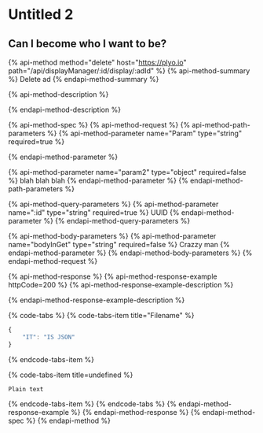# Untitled 2

## Can I become who I want to be?

{% api-method method="delete" host="https://plyo.io" path="/api/displayManager/:id/display/:adId" %}
{% api-method-summary %}
Delete ad
{% endapi-method-summary %}

{% api-method-description %}

{% endapi-method-description %}

{% api-method-spec %}
{% api-method-request %}
{% api-method-path-parameters %}
{% api-method-parameter name="Param" type="string" required=true %}

{% endapi-method-parameter %}

{% api-method-parameter name="param2" type="object" required=false %}
blah blah blah
{% endapi-method-parameter %}
{% endapi-method-path-parameters %}

{% api-method-query-parameters %}
{% api-method-parameter name=":id" type="string" required=true %}
UUID
{% endapi-method-parameter %}
{% endapi-method-query-parameters %}

{% api-method-body-parameters %}
{% api-method-parameter name="bodyInGet" type="string" required=false %}
Crazzy man
{% endapi-method-parameter %}
{% endapi-method-body-parameters %}
{% endapi-method-request %}

{% api-method-response %}
{% api-method-response-example httpCode=200 %}
{% api-method-response-example-description %}

{% endapi-method-response-example-description %}

{% code-tabs %}
{% code-tabs-item title="Filename" %}
```javascript
{
    "IT": "IS JSON"
}
```
{% endcode-tabs-item %}

{% code-tabs-item title=undefined %}
```
Plain text
```
{% endcode-tabs-item %}
{% endcode-tabs %}
{% endapi-method-response-example %}
{% endapi-method-response %}
{% endapi-method-spec %}
{% endapi-method %}

